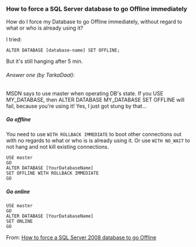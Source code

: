 ### How to force a SQL Server database to go Offline immediately

How do I force my Database to go Offline immediately, without regard to what or who is already using it?

I tried:

```
ALTER DATABASE [database-name] SET OFFLINE;
```

But it's still hanging after 5 min.

###### Answer one (by TarkaDaal):

MSDN says to use master when operating DB's state. If you USE MY_DATABASE, then ALTER DATABASE MY_DATABASE SET OFFLINE will fail, because you're using it! Yes, I just got stung by that...

##### Go offline

You need to use `WITH ROLLBACK IMMEDIATE` to boot other connections out with no regards to what or who is is already using it. Or use `WITH NO_WAIT` to not hang and not kill existing connections.

```
USE master
GO
ALTER DATABASE [YourDatabaseName]
SET OFFLINE WITH ROLLBACK IMMEDIATE
GO
```


##### Go online

```
USE master
GO
ALTER DATABASE [YourDatabaseName]
SET ONLINE
GO
```

From: [How to force a SQL Server 2008 database to go Offline](https://stackoverflow.com/questions/3005662/how-to-force-a-sql-server-2008-database-to-go-offline)
